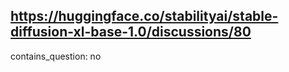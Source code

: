 ## https://huggingface.co/stabilityai/stable-diffusion-xl-base-1.0/discussions/80

contains_question: no